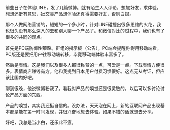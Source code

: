 前些日子在体验LINE，发了几篇微博。就有陌生人人评论，想加好友，求体验。想想还挺有意思，社交类产品想体验还真得需要好友，否则白搭。

那个人做网络营销的，短短的一个多小时，针对LINE碰撞出很多思维的火花，我也很久没有那么深入的去和别人聊一个产品了。和微信对比的过程中，我们也有了很多的共同的观点。

首先是PC端防御性策略。群组的揭示板（公告），PC端会提醒你得用移动端看。PC版还是要把用户往移动端转移，毕竟移动端体验丰富多了。

然后是表情。这是我们以及很多人都很称赞的一点，可爱是一点。下载表情方便很多。表情商店赚钱有方。他和我提到日本用户付费习惯很好。这点无从考证，但应该比国内好吧。

聊到很晚，他说微博粉我了。看我对产品的嗅觉还是很灵敏的。以后可以多讨论讨论产品方面的东西。

产品的嗅觉，其实我还挺自信的。没办法，天天泡在网上，新的互联网产品出现基本都是能在第一时间发现，并很兴奋地想去体验。如果不错的话就想去分享。

好吧，我总是当小白，还乐此不疲。   